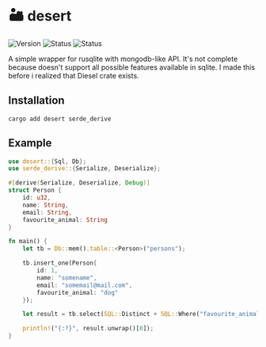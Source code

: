 # 🏜️ desert

![Version](https://img.shields.io/badge/version-0.0.1-blue.svg)
![Status](https://img.shields.io/badge/build-passing-green.svg)
![Status](https://img.shields.io/badge/tests-failing-red.svg)

A simple wrapper for rusqlite with mongodb-like API. It's not complete because doesn't support all possible features available in sqlite.
I made this before i realized that Diesel crate exists.

## Installation
```
cargo add desert serde_derive
``` 

## Example
```rust
use desert::{Sql, Db};
use serde_derive::{Serialize, Deserialize};

#[derive(Serialize, Deserialize, Debug)]
struct Person {
    id: u32,
    name: String,
    email: String,
    favourite_animal: String
}

fn main() {
    let tb = Db::mem().table::<Person>("persons");

    tb.insert_one(Person{
        id: 1,
        name: "somename",
        email: "somemail@mail.com",
        favourite_animal: "dog"
    });

    let result = tb.select(SQL::Distinct + SQL::Where("favourite_animal = dog"));

    println!("{:?}", result.unwrap()[0]);
}
```
